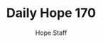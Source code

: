 ---
image: /assets/img/daily-hope-default-artwork.png
title: Daily Hope 170
number: 170
categories:
  - Daily Hope
author: Hope Staff
notes: Daily Hope 170
embed: >-
  <iframe style="border-radius:12px" src="https://open.spotify.com/embed/episode/2r9WlkUY2mQBULQoeWGnkw?utm_source=generator" width="100%" height="352" frameBorder="0" allowfullscreen="" allow="autoplay; clipboard-write; encrypted-media; fullscreen; picture-in-picture" loading="lazy"></iframe>
---